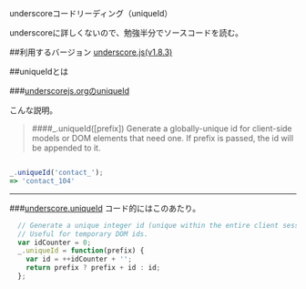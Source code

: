 underscoreコードリーディング（uniqueId）

underscoreに詳しくないので、勉強半分でソースコードを読む。



##利用するバージョン
[underscore.js(v1.8.3)](https://github.com/jashkenas/underscore/tree/1.8.3)


##uniqueIdとは


###[underscorejs.orgのuniqueId](http://underscorejs.org/#uniqueId)

こんな説明。
>####_.uniqueId([prefix]) 
>Generate a globally-unique id for client-side models or DOM elements that need one.
>If prefix is passed, the id will be appended to it.


```javascript

_.uniqueId('contact_');
=> 'contact_104'

```

------------- 


###[underscore.uniqueId](https://github.com/jashkenas/underscore/blob/1.8.3/underscore.js#L1373)
コード的にはこのあたり。

```javascript
  // Generate a unique integer id (unique within the entire client session).
  // Useful for temporary DOM ids.
  var idCounter = 0;
  _.uniqueId = function(prefix) {
    var id = ++idCounter + '';
    return prefix ? prefix + id : id;
  };
```


